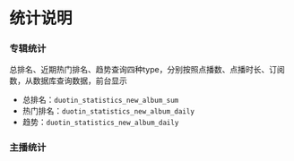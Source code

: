 # 统计说明
### 专辑统计
 总排名、近期热门排名、趋势查询四种type，分别按照点播数、点播时长、订阅数，从数据库查询数据，前台显示
*  总排名：`duotin_statistics_new_album_sum`
*  热门排名：`duotin_statistics_new_album_daily`
*  趋势：`duotin_statistics_new_album_daily`
### 主播统计



